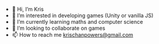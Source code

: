 - 👋 Hi, I’m Kris
- 👀 I’m interested in developing games (Unity or vanilla JS)
- 🌱 I’m currently learning maths and computer science
- 💞️ I’m looking to collaborate on games
- 📫 How to reach me krischanpowers@gmail.com

<!---
KrisIGG/KrisIGG is a ✨ special ✨ repository because its `README.md` (this file) appears on your GitHub profile.
You can click the Preview link to take a look at your changes.
--->
